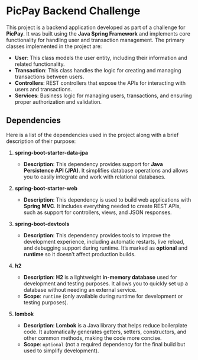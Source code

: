 # PicPay Backend Challenge

This project is a backend application developed as part of a challenge for **PicPay**. It was built using the **Java Spring Framework** and implements core functionality for handling user and transaction management. The primary classes implemented in the project are:

- **User**: This class models the user entity, including their information and related functionality.
- **Transaction**: This class handles the logic for creating and managing transactions between users.
- **Controllers**: REST controllers that expose the APIs for interacting with users and transactions.
- **Services**: Business logic for managing users, transactions, and ensuring proper authorization and validation.

## Dependencies

Here is a list of the dependencies used in the project along with a brief description of their purpose:

1. **spring-boot-starter-data-jpa**
   - **Description**: This dependency provides support for **Java Persistence API (JPA)**. It simplifies database operations and allows you to easily integrate and work with relational databases.
   
2. **spring-boot-starter-web**
   - **Description**: This dependency is used to build web applications with **Spring MVC**. It includes everything needed to create REST APIs, such as support for controllers, views, and JSON responses.
   
3. **spring-boot-devtools**
   - **Description**: This dependency provides tools to improve the development experience, including automatic restarts, live reload, and debugging support during runtime. It’s marked as **optional** and **runtime** so it doesn’t affect production builds.
   
4. **h2**
   - **Description**: **H2** is a lightweight **in-memory database** used for development and testing purposes. It allows you to quickly set up a database without needing an external service.
   - **Scope**: `runtime` (only available during runtime for development or testing purposes).
   
5. **lombok**
   - **Description**: **Lombok** is a Java library that helps reduce boilerplate code. It automatically generates getters, setters, constructors, and other common methods, making the code more concise.
   - **Scope**: `optional` (not a required dependency for the final build but used to simplify development).
   
